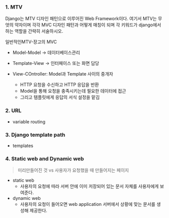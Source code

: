 ### 1. MTV 

Django는 MTV 디자인 패턴으로 이루어진 Web Framework이다. 여기서 MTV는 무엇의 약자이며 각각 MVC 디자인 패턴과 어떻게 매칭이 되며 각 키워드가 django에서 하는 역할을 간략히 서술하시오.

일반적인MTV-장고의 MVC

- Model-Model -> 데이터베이스관리

- Template-View -> 인터페이스 또는 화면 담당

- View-COntroller: Model과 Template 사이의 중개자
  -  HTTP 요청을 수신하고 HTTP 응답을 반환
  - Model을 통해 요청을 충족시키는데 필요한 데이터에 접근
  - 그리고 템플릿에게 응답의 서식 설정을 맡김



### 2. URL

- variable routing



### 3. Django template path

- templates



### 4. Static web and Dynamic web

> 미리만들어진 것 vs 사용자가 요청했을 때 만들어지는 페이지

- static web
  - 사용자의 요청에 따라 서버 안에 이미 저장되어 있는 문서 자체를 사용자에게 보여준다.
- dynamic web
  - 사용자의 요청이 들어오면 web application 서버에서 상황에 맞는 문서를 생성해 제공한다.





